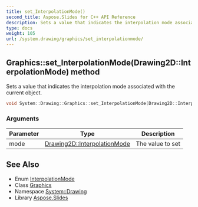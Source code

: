 ```yaml
---
title: set_InterpolationMode()
second_title: Aspose.Slides for C++ API Reference
description: Sets a value that indicates the interpolation mode associated with the current object.
type: docs
weight: 105
url: /system.drawing/graphics/set_interpolationmode/
---
```

## Graphics::set_InterpolationMode(Drawing2D::InterpolationMode) method


Sets a value that indicates the interpolation mode associated with the current object.

```cpp
void System::Drawing::Graphics::set_InterpolationMode(Drawing2D::InterpolationMode mode)
```


### Arguments

| Parameter | Type | Description |
| --- | --- | --- |
| mode | [Drawing2D::InterpolationMode](../../../system.drawing.drawing2d/interpolationmode/) | The value to set |

## See Also

* Enum [InterpolationMode](../../../system.drawing.drawing2d/interpolationmode/)
* Class [Graphics](../)
* Namespace [System::Drawing](../../)
* Library [Aspose.Slides](../../../)